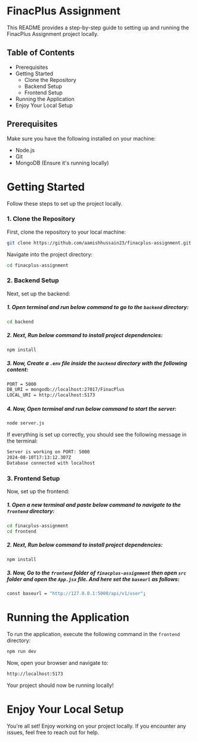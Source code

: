 # FinacPlus Assignment
This README provides a step-by-step guide to setting up and running the FinacPlus Assignment project locally.

## Table of Contents
- Prerequisites
- Getting Started
    * Clone the Repository
    * Backend Setup
    * Frontend Setup
- Running the Application
- Enjoy Your Local Setup

## Prerequisites
Make sure you have the following installed on your machine:
- Node.js
- Git
- MongoDB (Ensure it's running locally)

# Getting Started
Follow these steps to set up the project locally.

### 1. Clone the Repository
First, clone the repository to your local machine:
```bash
git clone https://github.com/aamishhussain23/finacplus-assignment.git
```
Navigate into the project directory:
```bash
cd finacplus-assignment
```
### 2. Backend Setup
Next, set up the backend:

##### 1. Open terminal and run below command to go to the ```backend``` directory:
```bash
cd backend
```
##### 2. Next, Run below command to install project dependencies:
```bash
npm install
```

##### 3. Now, Create a ```.env``` file inside the ```backend``` directory with the following content:
```bash
PORT = 5000
DB_URI = mongodb://localhost:27017/FinacPlus
LOCAL_URI = http://localhost:5173
```

##### 4. Now, Open terminal and run below command to start the server:
```bash
node server.js
```

If everything is set up correctly, you should see the following message in the terminal:

```bash
Server is working on PORT: 5000
2024-08-10T17:13:12.307Z
Database connected with localhost
```

### 3. Frontend Setup
Now, set up the frontend:

##### 1. Open a new terminal and paste below command to navigate to the ```frontend``` directory:

```bash
cd finacplus-assignment
cd frontend
```

##### 2. Next, Run below command to install project dependencies:

```bash
npm install
```

##### 3. Now, Go to the ```frontend``` folder of ```finacplus-assignment``` then open ```src``` folder and open the ```App.jsx``` file. And here set the ```baseurl``` as follows:

```bash
const baseurl = "http://127.0.0.1:5000/api/v1/user";
```

# Running the Application
To run the application, execute the following command in the ```frontend``` directory:

```bash
npm run dev
```

Now, open your browser and navigate to:

```bash
http://localhost:5173
```

Your project should now be running locally!

# Enjoy Your Local Setup
You're all set! Enjoy working on your project locally. If you encounter any issues, feel free to reach out for help.
